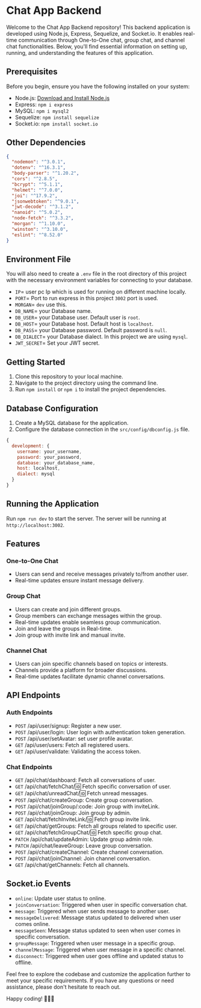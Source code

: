 # Chat App Backend

Welcome to the Chat App Backend repository! This backend application is developed using Node.js, Express, Sequelize, and Socket.io. It enables real-time communication through One-to-One chat, group chat, and channel chat functionalities. Below, you'll find essential information on setting up, running, and understanding the features of this application.

## Prerequisites

Before you begin, ensure you have the following installed on your system:

- Node.js: [Download and Install Node.js](https://nodejs.org/en/download)
- Express: `npm i express`
- MySQL: `npm i mysql2`
- Sequelize: `npm install sequelize`
- Socket.io: `npm install socket.io`

## Other Dependencies

```json
{
  "nodemon": "^3.0.1",
  "dotenv": "^16.3.1",
  "body-parser": "^1.20.2",
  "cors": "^2.8.5",
  "bcrypt": "^5.1.1",
  "helmet": "^7.0.0",
  "joi": "^17.9.2",
  "jsonwebtoken": "^9.0.1",
  "jwt-decode": "^3.1.2",
  "nanoid": "^5.0.2",
  "node-fetch": "^3.3.2",
  "morgan": "^1.10.0",
  "winston": "^3.10.0",
  "eslint": "^8.52.0"
}
```

## Environment File

You will also need to create a `.env` file in the root directory of this project with the necessary environment variables for connecting to your database.

- `IP`= user pc Ip which is used for running on different machine locally.
- `PORT`= Port to run express in this project `3002` port is used.
- `MORGAN`= `dev` use this.
- `DB_NAME`= your Database name.
- `DB_USER`= your Database user. Default user is `root`.
- `DB_HOST`= your Database host. Default host is `localhost`.
- `DB_PASS`= your Database password. Default password is `null`.
- `DB_DIALECT`= your Database dialect. In this project we are using `mysql`.
- `JWT_SECRET`= Set your JWT secret.

## Getting Started

1. Clone this repository to your local machine.
2. Navigate to the project directory using the command line.
3. Run `npm install` or `npm i` to install the project dependencies.

## Database Configuration

1. Create a MySQL database for the application.
2. Configure the database connection in the `src/config/dbconfig.js` file.

```js
{
  development: {
    username: your_username,
    password: your_password,
    database: your_database_name,
    host: localhost,
    dialect: mysql
  }
}
```

## Running the Application

Run `npm run dev` to start the server.
The server will be running at `http://localhost:3002`.

## Features

### One-to-One Chat

- Users can send and receive messages privately to/from another user.
- Real-time updates ensure instant message delivery.

### Group Chat

- Users can create and join different groups.
- Group members can exchange messages within the group.
- Real-time updates enable seamless group communication.
- Join and leave the groups in Real-time.
- Join group with invite link and manual invite.

### Channel Chat

- Users can join specific channels based on topics or interests.
- Channels provide a platform for broader discussions.
- Real-time updates facilitate dynamic channel conversations.

## API Endpoints

### Auth Endpoints

- `POST` /api/user/signup: Register a new user.
- `POST` /api/user/login: User login with authentication token generation.
- `POST` /api/user/setAvatar: set user profile avatar.
- `GET` /api/user/users: Fetch all registered users.
- `GET` /api/user/validate: Validating the access token.

### Chat Endpoints

- `GET` /api/chat/dashboard: Fetch all conversations of user.
- `GET` /api/chat/fetchChat/:id: Fetch specific conversation of user.
- `GET` /api/chat/unreadChat/:id: Fetch unread messages.
- `POST` /api/chat/createGroup: Create group conversation.
- `POST` /api/chat/joinGroup/:code: Join group with inviteLink.
- `POST` /api/chat/joinGroup: Join group by admin.
- `GET` /api/chat/fetchInviteLink/:id: Fetch group invite link.
- `GET` /api/chat/getGroups: Fetch all groups related to specific user.
- `GET` /api/chat/fetchGroupChat/:id: Fetch specific group chat.
- `PATCH` /api/chat/updateAdmin: Update group admin role.
- `PATCH` /api/chat/leaveGroup: Leave group conversation.
- `POST` /api/chat/createChannel: Create channel conversation.
- `POST` /api/chat/joinChannel: Join channel conversation.
- `GET` /api/chat/getChannels: Fetch all channels.

## Socket.io Events

- `online`: Update user status to online.
- `joinConversation`: Triggered when user in specific conversation chat.
- `message`: Triggered when user sends message to another user.
- `messageDelivered`: Message status updated to delivered when user comes online.
- `messageSeen`: Message status updated to seen when user comes in specific conversation.
- `groupMessage`: Triggered when user message in a specific group.
- `channelMessage`: Triggered when user message in a specific channel.
- `disconnect`: Triggered when user goes offline and updated status to offline.

Feel free to explore the codebase and customize the application further to meet your specific requirements. If you have any questions or need assistance, please don't hesitate to reach out.

Happy coding! 👨🏻‍💻
